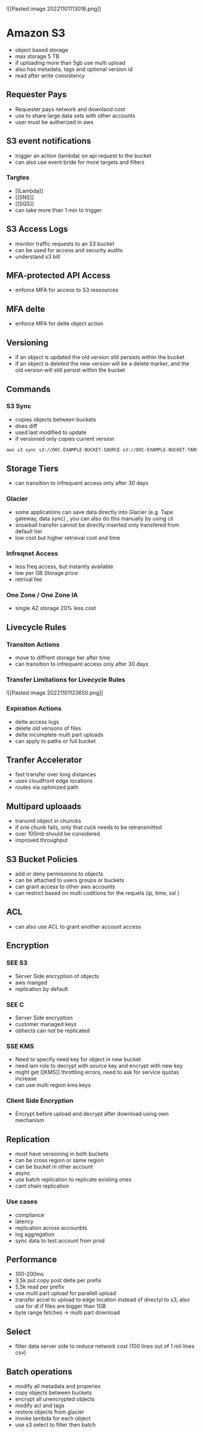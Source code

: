 ![[Pasted image 20221101113016.png]]
# Amazon S3

- object based storage
- max storage 5 TB
- if uploading more than 5gb use multi upload
- also has metadata, tags and optional version id
- read after write consistency



## Requester Pays
- Requester pays network and downlaod cost
- use to share large data sets with other accounts
- user must be autherized in aws 

## S3 event notifications
- trigger an action (lambda) on api request to the bucket
- can also use event bride for more targets and filters

### Targtes
- [[Lambda]]
- [[SNS]] 
- [[SQS]]
- can take more than 1 min to trigger

## S3 Access Logs
- monitor traffic requests to an S3 bucket
- can be used for access and security audits
- understand s3 bill

## MFA-protected API Access
- enforce MFA for access to S3 ressources

## MFA delte
- enforce MFA for delte object action

## Versioning
- if an object is updated the old version still persists within the bucket
- if an object is deleted the new version will be a delete marker, and the old version will still persist within the bucket

## Commands 


### S3 Sync
- copies objects between buckets
- does diff
- used last modified to update
- if versioned only copies current version
```bash
aws s3 sync s3://DOC-EXAMPLE-BUCKET-SOURCE s3://DOC-EXAMPLE-BUCKET-TARGET
```

## Storage Tiers
- can transition to infrequent access only after 30 days

### Glacier
- some applications can save data directly into Glacier (e.g. Tape gateway, data sync) , you can also do this manually by using cli
- snowball transfer cannot be directly inserted only transfered from default tier
- low cost but higher retrieval cost and time

### Infreqnet Access
- less freq access, but instantly available
- low per GB Storage price
- retrival fee

### One Zone / One Zone IA
- single AZ storage 20% less cost

## Livecycle Rules

### Transiton Actions
- move to diffrent storage tier after time
- can transition to infrequent access only after 30 days

### Transfer Limitations for Livecycle Rules
![[Pasted image 20221101123650.png]]

### Expiration Actions
- delte access logs
- delete old versions of files
- delte incomplete multi part uploads
- can apply to paths or full bucket

## Tranfer Accelerator
- fast transfer over long distances
- uses cloudfront edge locations
- routes via optimized path

## Multipard uploaads
- transmit object in chuncks
- if one chunk fails, only that cuck needs to be retransmitted
- over 100mb should be considered
-  improved throughput

## S3 Bucket Policies
- add or deny permissions to objects
- can be attached to users groups or buckets
- can grant access to other aws accounts
- can restrict based on multi coditions for the requets (ip, time, ssl )

## ACL
- can also use ACL to grant another account access

## Encryption

### SEE S3
- Server Side encryption of objects 
- aws manged
- replication by default

### SEE C
- Server Side encryption
- customer managed keys
- obhects can not be replicated

### SSE KMS
- Need to specify need key for object in new bucket
- need iam role to decrypt with source key and encrypt with new key
- might get [[KMS]] throttling errors, need to ask for service quotas increase
- can use multi region kms keys 

### Client Side Encryption
- Encrypt before upload and decrypt after download using own mechanism

## Replication
- must have versioning in both buckets
- can be cross region or same region
- can be bucket in other account
- async
- use batch replication to replicate existing ones
- cant chain replication

### Use cases
- compliance
- latency
- replication across accounbts
- log aggregation
- sync data to test account from prod

## Performance
- 100-200ms
- 3,5k put copy post delte per prefix
- 5,5k read per prefix
- use multi part upload for parallell upload
- transfer accel to upload to edge location instead of directyl to s3, also use for dl if files are bigger than 1GB
- byte range fetches -> multi part download

## Select
- filter data server side to reduce network cost (100 lines out of 1 mil lines csv)

## Batch operations
- modify all metadata and properies
- copy objects between buckets
- encrypt all unencrypted objects
- modify acl and tags
- restore objects from glacier
- invoke lambda for each object
- use s3 select to filter then batch

